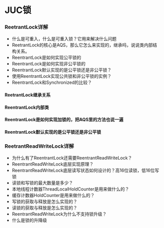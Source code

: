 # JUC锁

### ReetrantLock详解
- 什么是可重入，什么是可重入锁？它用来解决什么问题
- ReetrantLock的核心是AQS，那么它怎么来实现的，继承吗，说说类内部结构关系。
- ReentrantLock是如何实现公平锁的
- ReentrantLock是如何实现非公平锁的
- ReentrantLock默认实现的是公平锁还是非公平锁？
- 使用ReentrantLock实现公共锁和非公平锁的实例？
- ReentrantLock和Synchronized的比较？


#### ReetrantLock继承关系

#### ReentrantLock内部类

#### ReentrantLock是如何实现加锁的，把AQS里的方法也说一遍

#### ReentrantLock默认实现的是公平锁还是非公平锁




### ReetrantReadWriteLock详解
- 为什么有了ReentrantLock还需要ReentrantReadWriteLock？
- ReentrantReadWriteLock底层实现原理？
- ReentrantReadWriteLock底层读写状态如何设计的？高16位读锁，低16位写锁
- 读锁和写锁的最大数量是多少？
- 本地线程计数器ThreadLocalHoldCounter是用来做什么的？
- 缓存计数器HoldCounter是用来做什么的？
- 写锁的获取与释放是怎么实现的？
- 读锁的获取与释放是怎么实现的？
- ReentrantReadWriteLock为什么不支持锁升级？
- 什么是锁的升降级

#### 